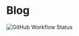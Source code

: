 # Blog

![GitHub Workflow Status](https://img.shields.io/github/workflow/status/ray0324/blog/blog-build-and-deploy)